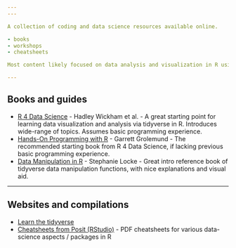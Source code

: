 ```yaml
---
---

A collection of coding and data science resources available online. 

- books
- workshops
- cheatsheets

Most content likely focused on data analysis and visualization in R using a [tidyverse](https://www.tidyverse.org)-oriented approach.

---
```


## Books and guides

- [R 4 Data Science](https://r4ds.hadley.nz) - Hadley Wickham et al. - A great starting point for learning data visualization and analysis via tidyverse in R. Introduces wide-range of topics. Assumes basic programming experience. 
- [Hands-On Programming with R](https://rstudio-education.github.io/hopr/) - Garrett Grolemund - The recommended starting book from R 4 Data Science, if lacking previous basic programming experience. 
- [Data Manipulation in R](./DataManipulationinR.pdf) - Stephanie Locke - Great intro reference book of tidyverse data manipulation functions, with nice explanations and visual aid. 

---

## Websites and compilations

- [Learn the tidyverse](https://www.tidyverse.org/learn/)
- [Cheatsheets from Posit (RStudio)](https://posit.co/resources/cheatsheets/) - PDF cheatsheets for various data-science aspects / packages in R